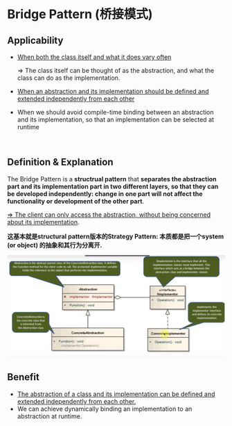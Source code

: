 # Bridge Pattern (桥接模式)

## Applicability

* <u>When both the class itself and what it does vary often</u>

  => The class itself can be thought of as the abstraction, and what the class can do as the implementation.

* <u>When an abstraction and its implementation should be defined and extended independently from each other</u>

* When we should avoid compile-time binding between an abstraction and its implementation, so that an implementation can be selected at runtime

<br>

## Definition & Explanation

The Bridge Pattern is a **structrual pattern** that **separates the abstraction part and its implementation part in two different layers, so that they can be developed independently: change in one part will not affect the functionality or development of the other part**.

<u>=> The client can only access the abstraction, without being concerned about its implementation</u>.

**这基本就是structural pattern版本的Strategy Pattern: 本质都是把一个system (or object) 的抽象和其行为分离开.**

<img src="https://github.com/Ziang-Lu/Design-Patterns/blob/master/3-Structural%20Patterns/1-Bridge%20Pattern/bridge_pattern.png?raw=true">

<br>

## Benefit

* <u>The abstraction of a class and its implementation can be defined and extended independently from each other.</u>
* We can achieve dynamically binding an implementation to an abstraction  at runtime.

